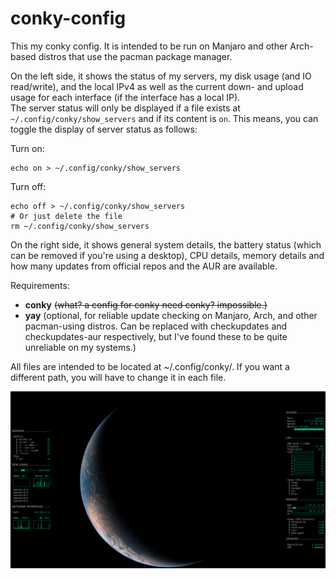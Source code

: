 # conky-config

This my conky config. It is intended to be run on Manjaro and other Arch-based distros that use the pacman package manager.

On the left side, it shows the status of my servers, my disk usage (and IO read/write), and the local IPv4 as well as the current down- and upload usage for each interface (if the interface has a local IP).<br>
The server status will only be displayed if a file exists at `~/.config/conky/show_servers` and if its content is `on`. This means, you can toggle the display of server status as follows:

Turn on:
```shell script
echo on > ~/.config/conky/show_servers
```

Turn off:
```shell script
echo off > ~/.config/conky/show_servers
# Or just delete the file
rm ~/.config/conky/show_servers
```

On the right side, it shows general system details, the battery status (which can be removed if you're using a desktop), CPU details, memory details and how many updates from official repos and the AUR are available.

Requirements:
- **conky** ~~(what? a config for conky need conky? impossible.)~~
- **yay** (optional, for reliable update checking on Manjaro, Arch, and other pacman-using distros. Can be replaced with checkupdates and checkupdates-aur respectively, but I've found these to be quite unreliable on my systems.)

All files are intended to be located at ~/.config/conky/. If you want a different path, you will have to change it in each file.

![screenshot](screenshot.png)
